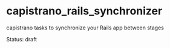 # capistrano_rails_synchronizer
capistrano tasks to synchronize your Rails app between stages

Status: draft
